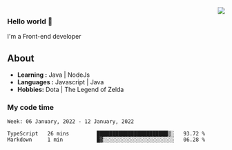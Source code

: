 <img align='right' src="https://github-readme-stats.vercel.app/api?username=jumodada&show_icons=true&theme=vue">

### Hello world 👋

I'm a Front-end developer 
    
## About
-  **Learning :** Java | NodeJs
-  **Languages :** Javascript | Java
-  **Hobbies:** Dota | The Legend of Zelda

### My code time

<!--START_SECTION:waka-->
```text
Week: 06 January, 2022 - 12 January, 2022

TypeScript   26 mins         ███████████████████████▒░   93.72 % 
Markdown     1 min           █▓░░░░░░░░░░░░░░░░░░░░░░░   06.28 % 
```
<!--END_SECTION:waka-->
